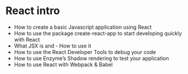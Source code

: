 # React intro

- How to create a basic Javascript application using React
- How to use the package create-react-app to start developing quickly with React
- What JSX is and - How to use it
- How to use the React Developer Tools to debug your code
- How to use Enzyme’s Shadow rendering to test your application
- How to use React with Webpack & Babel
